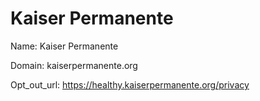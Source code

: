 # Kaiser Permanente

Name: Kaiser Permanente

Domain: kaiserpermanente.org

Opt_out_url: https://healthy.kaiserpermanente.org/privacy
